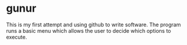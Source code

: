 # gunur

This is my first attempt and using github to write software. 
The program runs a basic menu which allows the user to decide which options to execute.

